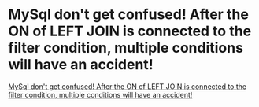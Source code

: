 # MySql don't get confused! After the ON of LEFT JOIN is connected to the filter condition, multiple conditions will have an accident!
[MySql don't get confused! After the ON of LEFT JOIN is connected to the filter condition, multiple conditions will have an accident!](https://aiwithcloud.com/2022/09/16/mysql_dont_get_confused_after_the_on_of_left_join_is_connected_to_the_filter_condition_multiple_conditions_will_have_an_accident/)